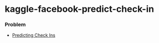 # kaggle-facebook-predict-check-in

### Problem
+ [Predicting Check Ins](https://www.kaggle.com/c/facebook-v-predicting-check-ins)
